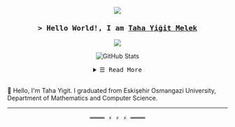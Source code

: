 <p align="center">
  <a align = "center">
      <img src="https://tahayigimelek.files.wordpress.com/2021/04/cropped-cropped-wedding-photography-white-handwriting-logo-design-2.png"/>
  </a>
</p>
            
<!-- Intro  -->
<h3 align="center">
        <samp>&gt; Hello World!, I am
                <b><a target="_blank" href="https://tahayigitmelek.com/">Taha Yiğit Melek</a></b>
        </samp>
</h3>

<p align="center">
  <a href= "https://www.linkedin.com/in/tahayigitmelek">
    <img src="https://img.shields.io/badge/LinkedIn-0077B5?style=for-the-badge&logo=linkedin&logoColor=white"/>
  </a>
</p>

<p align="center">
  <img alt="GitHub Stats"
          src="https://github-readme-stats.vercel.app/api?username=tahayigitmelek&show_icons=true&theme=radical" />
  <br>
</p>

<!-- Details Section-->
<details align="center">
    <summary> <samp>&#9776; Read More</samp></summary>
    <p align="center">
       <img alt="Most Used Languages"
                src="https://github-readme-stats.vercel.app/api/top-langs/?username=tahayigitmelek&theme=blue-green" />
        <br>
    </p>
</details>
<br>


🌱 Hello, I'm Taha Yigit. I graduated from Eskişehir Osmangazi University, Department of Mathematics and Computer Science.

---

<!-- Footer -->
<samp>
    <p align="center">
        ════ ⚡ ⚡ ⚡ ════
    </p>
</samp>
